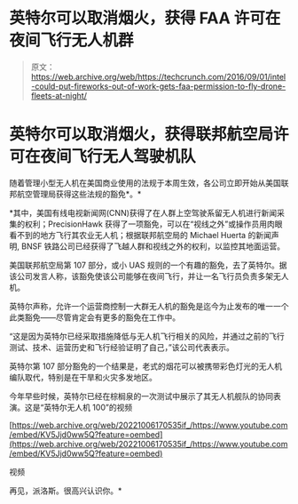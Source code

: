 # 英特尔可以取消烟火，获得 FAA 许可在夜间飞行无人机群 

> 原文：<https://web.archive.org/web/https://techcrunch.com/2016/09/01/intel-could-put-fireworks-out-of-work-gets-faa-permission-to-fly-drone-fleets-at-night/>

# 英特尔可以取消烟火，获得联邦航空局许可在夜间飞行无人驾驶机队

随着管理小型无人机在美国商业使用的法规于本周生效，各公司立即开始从美国联邦航空管理局获得这些法规的豁免*。*

 *其中，美国有线电视新闻网(CNN)获得了在人群上空驾驶系留无人机进行新闻采集的权利；PrecisionHawk 获得了一项豁免，可以在“视线之外”或操作员用肉眼看不到的地方飞行其农业无人机；根据联邦航空局的 Michael Huerta 的新闻声明, BNSF 铁路公司已经获得了飞越人群和视线之外的权利，以监控其地面运营。

美国联邦航空局第 107 部分，或小 UAS 规则的一个有趣的豁免，去了英特尔。据该公司发言人称，该豁免使该公司能够在夜间飞行，并让一名飞行员负责多架无人机。

英特尔声称，允许一个运营商控制一大群无人机的豁免是迄今为止发布的唯一一个此类豁免——尽管肯定会有更多的豁免在工作中。

“这是因为英特尔已经采取措施降低与无人机飞行相关的风险，并通过之前的飞行测试、技术、运营历史和飞行经验证明了自己，”该公司代表表示。

英特尔第 107 部分豁免的一个结果是，老式的烟花可以被携带彩色灯光的无人机编队取代，特别是在干旱和火灾多发地区。

今年早些时候，英特尔已经在棕榈泉的一次测试中展示了其无人机舰队的协同表演。这是“英特尔无人机 100”的视频

[https://web.archive.org/web/20221006170535if_/https://www.youtube.com/embed/KV5Jjd0ww5Q?feature=oembed](https://web.archive.org/web/20221006170535if_/https://www.youtube.com/embed/KV5Jjd0ww5Q?feature=oembed)

视频

再见，派洛斯。很高兴认识你。*